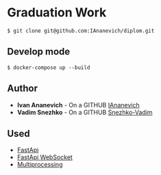# Graduation Work

```
$ git clone git@github.com:IAnanevich/diplom.git
```

## Develop mode 

```
$ docker-compose up --build
```
## Author

- **Ivan Ananevich** - On a GITHUB [IAnanevich]
- **Vadim Snezhko** - On a GITHUB [Snezhko-Vadim]

## Used 

- [FastApi]
- [FastApi WebSocket]
- [Multiprocessing]

[IAnanevich]:https://github.com/IAnanevich
[Snezhko-Vadim]:https://github.com/Snezhko-Vadim

[FastApi]:https://fastapi.tiangolo.com/
[FastApi WebSocket]:https://fastapi.tiangolo.com/advanced/websockets/
[Multiprocessing]:https://docs.python.org/3/library/multiprocessing.html